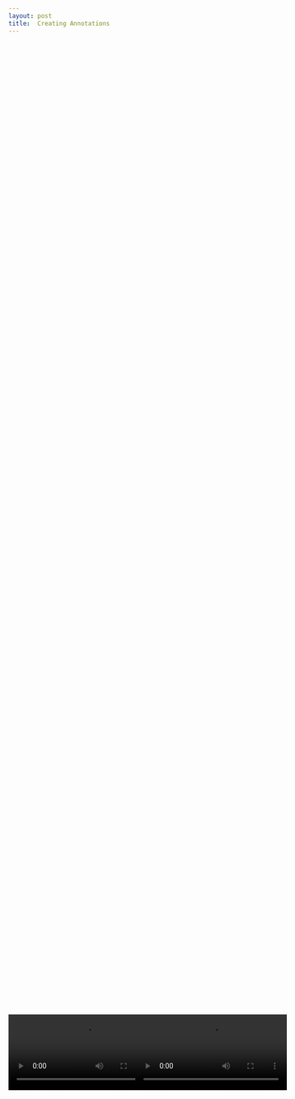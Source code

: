 ```yaml
---
layout: post
title:  Creating Annotations
---
```

<div>
<div style="width: 49%; height: 100vh; position: relative;display: inline-grid;vertical-align: top">
<video controls="" style="margin: auto">
  <source src="https://dnoneill.github.io/annotate/assets/videos/osdcreateannos.m4v" type="video/mp4" width="100%">
</video>
</div>
<div style="width: 49%; height: 100vh; position: relative;display: inline-grid;vertical-align: top">
<video controls="" style="margin: auto;">
  <source src="https://dnoneill.github.io/annotate/assets/videos/createannos.m4v" type="video/mp4" width="100%">
</video>
</div>
</div>